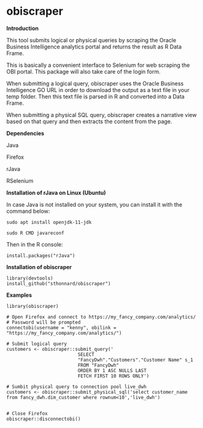 # obiscraper

**Introduction**

This tool submits logical or physical queries by scraping the Oracle Business Intelligence analytics portal and returns the result as R Data Frame.

This is basically a convenient interface to Selenium for web scraping the OBI portal. This package will also take care of the login form.

When submitting a logical query, obiscraper uses the Oracle Business Intelligence GO URL in order to download the output as a text file in your temp folder. Then this text file is parsed in R and converted into a Data Frame.

When submitting a physical SQL query, obiscraper creates a narrative view based on that query and then extracts the content from the page.

**Dependencies**

Java

Firefox

rJava

RSelenium

**Installation of rJava on Linux (Ubuntu)**

In case Java is not installed on your system, you can install it with the command below:

    sudo apt install openjdk-11-jdk

    sudo R CMD javareconf

Then in the R console:

    install.packages("rJava")

**Installation of obiscraper**

    library(devtools)
    install_github("sthonnard/obiscraper")

**Examples**

```{r}
library(obiscraper)

# Open Firefox and connect to https://my_fancy_company.com/analytics/
# Password will be prompted
connectobi(username = "kenny", obilink = "https://my_fancy_company.com/analytics/")

# Submit logical query
customers <- obiscraper::submit_query('
                          SELECT
                          "FancyDwh"."Customers"."Customer Name" s_1
                          FROM "FancyDwh"
                          ORDER BY 1 ASC NULLS LAST
                          FETCH FIRST 10 ROWS ONLY')

# Sumbit physical query to connection pool live_dwh
customers <- obiscraper::submit_physical_sql('select customer_name from fancy_dwh.dim_customer where rownum<10','live_dwh')


# Close Firefox
obiscraper::disconnectobi()


```
